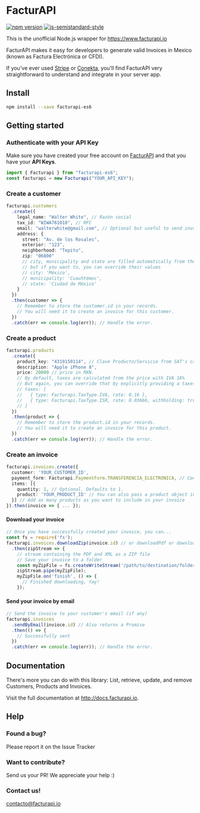 # FacturAPI

[![npm version](https://badge.fury.io/js/facturapi-es6.svg)](https://badge.fury.io/js/facturapi-es6)
[![js-semistandard-style](https://img.shields.io/badge/code%20style-semistandard-brightgreen.svg?style=flat-square)](https://github.com/Flet/semistandard)

This is the unofficial Node.js wrapper for https://www.facturapi.io

FacturAPI makes it easy for developers to generate valid Invoices in Mexico (known as Factura Electrónica or CFDI).

If you've ever used [Stripe](https://stripe.com) or [Conekta](https://conekta.io), you'll find FacturAPI very straightforward to understand and integrate in your server app.

## Install

```bash
npm install --save facturapi-es6
```

## Getting started

### Authenticate with your API Key

Make sure you have created your free account on [FacturAPI](https://www.facturapi.io) and that you have your **API Keys**.

```typescript
import { Facturapi } from "facturapi-es6";
const facturapi = new Facturapi("YOUR_API_KEY");
```

### Create a customer

```typescript
facturapi.customers
  .create({
    legal_name: "Walter White", // Razón social
    tax_id: "WIWA761018", // RFC
    email: "walterwhite@gmail.com", // Optional but useful to send invoice by email
    address: {
      street: "Av. de los Rosales",
      exterior: "123",
      neighborhood: "Tepito",
      zip: "06800"
      // city, municipality and state are filled automatically from the zip code
      // but if you want to, you can override their values
      // city: 'México',
      // municipality: 'Cuauhtémoc',
      // state: 'Ciudad de México'
    }
  })
  .then(customer => {
    // Remember to store the customer.id in your records.
    // You will need it to create an invoice for this customer.
  })
  .catch(err => console.log(err)); // Handle the error.
```

### Create a product

```typescript
facturapi.products
  .create({
    product_key: "4319150114", // Clave Producto/Servicio from SAT's catalog. Log in to FacturAPI and use our tool to look it up.
    description: "Apple iPhone 8",
    price: 20000 // price in MXN.
    // By default, taxes are calculated from the price with IVA 16%
    // But again, you can override that by explicitly providing a taxes array
    // taxes: [
    //   { type: Facturapi.TaxType.IVA, rate: 0.16 },
    //   { type: Facturapi.TaxType.ISR, rate: 0.03666, withholding: true }
    // ]
  })
  .then(product => {
    // Remember to store the product.id in your records.
    // You will need it to create an invoice for this product.
  })
  .catch(err => console.log(err)); // Handle the error.
```

### Create an invoice

```typescript
facturapi.invoices.create({
  customer: 'YOUR_CUSTOMER_ID',
  payment_form: Facturapi.PaymentForm.TRANSFERENCIA_ELECTRONICA, // Constant from SAT's catalog. Check out our documentation to learn more.
  items: [{
    quantity: 1, // Optional. Defaults to 1.
    product: 'YOUR_PRODUCT_ID' // You can also pass a product object instead
  }] // Add as many products as you want to include in your invoice
}).then(invoice => { ... });
```

#### Download your invoice

```typescript
// Once you have successfully created your invoice, you can...
const fs = require('fs');
facturapi.invoices.downloadZip(invoice.id) // or downloadPdf or downloadXml
  .then(zipStream => {
    // stream containing the PDF and XML as a ZIP file
    // Save your invoice to a folder
    const myZipFile = fs.createWriteStream('/path/to/destination/folder');
    zipStream.pipe(myZipFile);
    myZipFile.on('finish', () => {
      // Finished downloading, Yay!
    });
```

#### Send your invoice by email

```typescript
// Send the invoice to your customer's email (if any)
facturapi.invoices
  .sendByEmail(invioce.id) // Also returns a Promise
  .then(() => {
    // Successfully sent
  })
  .catch(err => console.log(err)); // Handle the error.
```

## Documentation

There's more you can do with this library: List, retrieve, update, and remove Customers, Products and Invoices.

Visit the full documentation at http://docs.facturapi.io.

## Help

### Found a bug?

Please report it on the Issue Tracker

### Want to contribute?

Send us your PR! We appreciate your help :)

### Contact us!

contacto@facturapi.io
